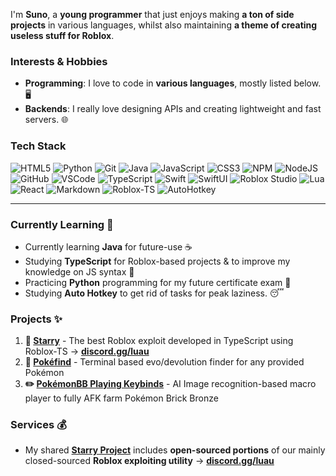 I'm **Suno**, a **young programmer** that just enjoys making **a ton of side projects** in various languages, whilst also maintaining **a theme of creating useless stuff for Roblox**.

### Interests & Hobbies
* **Programming**:  I love to code in **various languages**, mostly listed below. 🖥️
* **Backends**: I really love designing APIs and creating lightweight and fast servers. 🌐

### Tech Stack

![HTML5](https://img.shields.io/badge/html5-%23E34F26.svg?style=for-the-badge&logo=html5&logoColor=white)
![Python](https://img.shields.io/badge/python-3670A0?style=for-the-badge&logo=python&logoColor=ffdd54)
![Git](https://img.shields.io/badge/git-%23F05033.svg?style=for-the-badge&logo=git&logoColor=white)
![Java](https://img.shields.io/badge/java-%23ED8B00.svg?style=for-the-badge&logo=openjdk&logoColor=white)
![JavaScript](https://img.shields.io/badge/javascript-%23323330.svg?style=for-the-badge&logo=javascript&logoColor=%23F7DF1E)
![CSS3](https://img.shields.io/badge/css3-%231572B6.svg?style=for-the-badge&logo=css3&logoColor=white)
![NPM](https://img.shields.io/badge/NPM-%23CB3837.svg?style=for-the-badge&logo=npm&logoColor=white)
![NodeJS](https://img.shields.io/badge/node.js-6DA55F?style=for-the-badge&logo=node.js&logoColor=white)
![GitHub](https://img.shields.io/badge/github-%23121011.svg?style=for-the-badge&logo=github&logoColor=white)
![VSCode](https://img.shields.io/badge/VSCode-007ACC?style=for-the-badge&logo=visual-studio-code&logoColor=white)
![TypeScript](https://img.shields.io/badge/typescript-%23007ACC.svg?style=for-the-badge&logo=typescript&logoColor=white)
![Swift](https://img.shields.io/badge/swift-FA7343?style=for-the-badge&logo=swift&logoColor=white)
![SwiftUI](https://img.shields.io/badge/swiftui-%230099FF.svg?style=for-the-badge&logo=swift&logoColor=white)
![Roblox Studio](https://img.shields.io/badge/roblox%20studio-%23F7DF1E.svg?style=for-the-badge&logo=roblox&logoColor=black)
![Lua](https://img.shields.io/badge/lua-%232C2D72.svg?style=for-the-badge&logo=lua&logoColor=white)
![React](https://img.shields.io/badge/react-%2361DAFB.svg?style=for-the-badge&logo=react&logoColor=black)
![Markdown](https://img.shields.io/badge/markdown-%23000000.svg?style=for-the-badge&logo=markdown&logoColor=white)
![Roblox-TS](https://img.shields.io/badge/roblox--ts-%23EF4B25.svg?style=for-the-badge&logo=roblox&logoColor=white)
![AutoHotkey](https://img.shields.io/badge/AutoHotkey-%23A8C34A.svg?style=for-the-badge&logo=autohotkey&logoColor=white)

--- 

### Currently Learning 📖
- Currently learning **Java** for future-use ☕
- Studying **TypeScript** for Roblox-based projects & to improve my knowledge on JS syntax 🌴
- Practicing **Python** programming for my future certificate exam 📝
- Studying **Auto Hotkey** to get rid of tasks for peak laziness. 😴

### Projects ✨
1. **🌟 [Starry](https://github.com/Starry-Proj)** - The best Roblox exploit developed in TypeScript using Roblox-TS → **[discord.gg/luau](https://discord.gg/luau)**
2. **💨 [Pokéfind](https://github.com/Some-Cool-Stuffs/Pokefind)** - Terminal based evo/devolution finder for any provided Pokémon
3. **✏️ [PokémonBB Playing Keybinds](https://github.com/mr-suno/PokemonBB-Playing-Keybinds)** - AI Image recognition-based macro player to fully AFK farm Pokémon Brick Bronze

### Services 💰
- My shared **[Starry Project](https://github.com/Starry-Proj)** includes **open-sourced portions** of our mainly closed-sourced **Roblox exploiting utility**  → **[discord.gg/luau](https://discord.gg/luau)**
